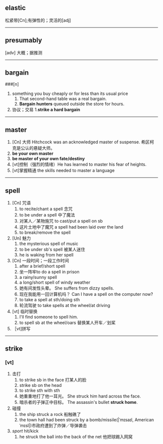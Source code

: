 ## elastic
松紧带[Cn];有弹性的；灵活的[adj]
***
## presumably
[adv] 大概；据推测
***
## bargain
###[n]
1. something you buy cheaply or for less than its usual price
    1. That second-hand table was a real bargain.
    2. **Bargain hunters** queued outside the store for hours.
2. 协议；交易
    1.**strike a hard bargain**

***
## master
1. [Cn] 大师 Hitchcock was an acknowledged master of suspense. 希区柯克是公认的悬疑大师。
2. **be your own master**
3. **be master of your own fate/destiny**
4. [vt]控制（强烈的情绪）He has learned to master his fear of heights.
5. [vt]掌握精通 the skills needed to master a language

***
## spell
1. [Cn] 咒语
    1. to recite/chant a spell 念咒
    2. to be under a spell 中了魔法
    3. 对某人／某物施咒 to cast/put a spell on sb
    4. 这片土地中了魔咒 a spell had been laid  over the land
    5. to break/remove the spell
2. [Un] 魅力
    1. the mysterious spell of music
    2. to be under sb's spell 被某人迷住
    3. he is waking from her spell
3. [Cn] 一段时间；一段工作时间
    1. after a brief/short spell
    2. 坐一阵牢to do a spell in prison
    3. a rainy/sunny spell
    4. a long/short spell of windy weather
    5. 她有间发性头晕。 She suffers from dizzy spells.
    6. 现在我能用一回计算机吗？ Can I have a spell on the computer now?
    7. to take a spell at sth/doing sth
    8. 轮流驾驶 to take spells at the wheel/at driving
4. [vt] 临时替换
    1. I'll find someone to spell him.
    2. to spell sb at the wheel/oars 替换某人开车／划桨
5. ［vt]拼写
***
## strike
### [vt]
1. 击打
    1. to strike sb in the face 打某人的脸
    2. strike sb on the head
    3. to strike sth with sth
    4. 她重重地打了他一耳光。 She struck him hard across the face.
    5. 暗杀者的子弹正中目标。 The assassin's bullet **struck home**.
2. 碰撞
    1. the ship struck a rock 船触礁了
    2. the town hall had been struck by a bomb/missile(|ˈmɪsaɪl, American ˈmɪsl|)市政府遭到了炸弹／导弹袭击
3. *sport* hit/kick
    1. he struck the ball into the back of the net 他把球踢入网窝
